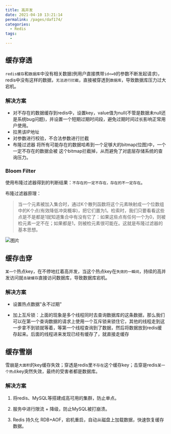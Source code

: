 ```yaml
---
title: 高并发
date: 2021-04-10 13:21:14
permalink: /pages/daf174/
categories:
  - Redis
tags:
  - 
---
```


## 缓存穿透

`redis缓存`和`数据库`中没有相关数据(例用户直接携带`id<=0`的参数不断发起请求)，redis中没有这样的数据，`无法进行拦截`，直接被穿透到`数据库`，导致数据库压力过大宕机。

### 解决方案

- 对不存在的数据缓存到redis中，设置key，value值为null(不管是数据未null还是系统bug问题)，并设置一个短期过期时间段，避免过期时间过长影响正常用户使用。
- 拉黑该IP地址
- 对参数进行校验，不合法参数进行拦截
- 布隆过滤器 将所有可能存在的数据哈希到一个足够大的bitmap(位图)中，一个一定不存在的数据会被 这个bitmap拦截掉，从而避免了对底层存储系统的查询压力。

### Bloom Filter

使用布隆过滤器得到的判断结果：`不存在的一定不存在，存在的不一定存在`。

布隆过滤器原理：

> 当一个元素被加入集合时，通过K个散列函数将这个元素映射成一个位数组中的K个点(有效降低冲突概率)，把它们置为1。检索时，我们只要看看这些点是不是都是1就知道集合中有没有它了：如果这些点有任何一个为0，则被检元素一定不在；如果都是1，则被检元素很可能在。这就是布隆过滤器的基本思想。

![图片](https://mmbiz.qpic.cn/mmbiz_png/wJvXicD0z2dX4ksecYaj2nLDUQtGalKRic4nG6bxaV4zdIpGjBqzdhicMicC8tqv3pyDNDXVg1tHZRyugicicVhrzX8w/640?wx_fmt=png&tp=webp&wxfrom=5&wx_lazy=1&wx_co=1)

## 缓存击穿

`某一个`热点key，在不停地扛着高并发，当这个热点key在`失效的一瞬间`，持续的高并发访问就`击破缓存`直接访问数据库，导致数据库宕机。

### 解决方案

- 设置热点数据"永不过期"

- 加上互斥锁：上面的现象是多个线程同时去查询数据库的这条数据，那么我们可以在第一个查询数据的请求上使用一个互斥锁来锁住它，其他的线程走到这一步拿不到锁就等着，等第一个线程查询到了数据，然后将数据放到redis缓存起来。后面的线程进来发现已经有缓存了，就直接走缓存


## 缓存雪崩

雪崩是`大面积`的key缓存失效；穿透是redis里`不存在`这个缓存key；击穿是redis`某一个热点`key突然失效，最终的受害者都是数据库。

### 解决方案

1. 将redis、MySQL等搭建成高可用的集群，防止单点。

2. 服务中进行限流 + 降级，防止MySQL被打崩溃。

3. Redis 持久化 RDB+AOF，宕机重启，自动从磁盘上加载数据，快速恢复缓存数据。




